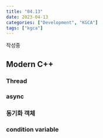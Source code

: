 ```yaml
---
title: "04.13"
date: 2023-04-13
categories: ["Development", "KGCA"]
tags: ["kgca"]
---
```

작성중
## Modern C++
### Thread
### async
### 동기화 객체
### condition variable
